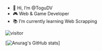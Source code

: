 - 🧟 Hi, I’m @ToguDV
- 🎮 Web & Game Developer
- 📚 I’m currently learning Web Scrapping


![visitor](https://visitor-badge.glitch.me/badge?page_id=ToguDV.visitor-badge&left_color=blue&right_color=darkblue)

[![Anurag's GitHub stats](https://github-readme-stats.vercel.app/api?username=ToguDV&show_icons=true&theme=radical)]
